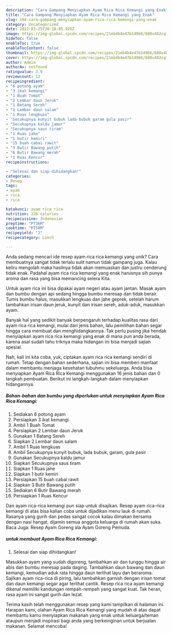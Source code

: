 ```yaml
---
description: "Cara Gampang Menyiapkan Ayam Rica Rica Kemangi yang Enak"
title: "Cara Gampang Menyiapkan Ayam Rica Rica Kemangi yang Enak"
slug: 194-cara-gampang-menyiapkan-ayam-rica-rica-kemangi-yang-enak
category: Uncategorized
date: 2022-03-25T20:18:05.926Z
image: https://img-global.cpcdn.com/recipes/21eb4b4e47b14966/680x482cq70/ayam-rica-rica-kemangi-foto-resep-utama.jpg
hideToc: false
enableToc: true
enableTocContent: false
thumbnail: https://img-global.cpcdn.com/recipes/21eb4b4e47b14966/680x482cq70/ayam-rica-rica-kemangi-foto-resep-utama.jpg
cover: https://img-global.cpcdn.com/recipes/21eb4b4e47b14966/680x482cq70/ayam-rica-rica-kemangi-foto-resep-utama.jpg
author: Admin
authorAv: notfound
ratingvalue: 3.9
reviewcount: 12
recipeingredient:
- "6 potong ayam"
- "3 ikat kemangi"
- "1 Buah Tomat"
- "2 Lembar daun Jeruk"
- "1 Batang Sereh"
- "2 Lembar daun salam"
- "1 Ruas lengkuas"
- "Secukupnya kunyit bubuk lada bubuk garam gula pasir"
- "Secukupnya kaldu jamur"
- "Secukupnya saus tiram"
- "1 Ruas jahe"
- "1 butir kemiri"
- "15 buah cabai rawit"
- "3 Butir Bawang putih"
- "6 Butir Bawang merah"
- "1 Ruas Kencur"
recipeinstructions:

- "Selesai dan siap dihidangkan!"
categories:
- Resep
tags:
- ayam
- rica
- rica

katakunci: ayam rica rica 
nutrition: 226 calories
recipecuisine: Indonesian
preptime: "PT36M"
cooktime: "PT58M"
recipeyield: "2"
recipecategory: Lunch

---
```





Anda sedang mencari ide resep ayam rica rica kemangi yang unik? Cara membuatnya sangat tidak terlalu sulit namun tidak gampang juga. Kalau keliru mengolah maka hasilnya tidak akan memuaskan dan justru cenderung tidak enak. Padahal ayam rica rica kemangi yang enak harusnya sih punya aroma dan rasa yang bisa memancing selera Kita.





Untuk ayam rica ini bisa dipakai ayam negeri atau ayam jantan. Masak ayam dan bumbu dengan api sedang hingga bumbu meresap dan tidak berair. Tumis bumbu halus, masukkan lengkuas dan jahe geprek, setelah harum tambahkan irisan daun jeruk, kunyit dan irisan sereh, aduk-aduk, masukkan ayam.

Banyak hal yang sedikit banyak berpengaruh terhadap kualitas rasa dari ayam rica rica kemangi, mulai dari jenis bahan, lalu pemilihan bahan segar hingga cara membuat dan menghidangkannya. Tak perlu pusing jika hendak menyiapkan ayam rica rica kemangi yang enak di mana pun anda berada, karena asal sudah tahu triknya maka hidangan ini bisa menjadi sajian spesial.






Nah, kali ini kita coba, yuk, ciptakan ayam rica rica kemangi sendiri di rumah. Tetap dengan bahan sederhana, sajian ini bisa memberi manfaat dalam membantu menjaga kesehatan tubuhmu sekeluarga. Anda bisa menyiapkan Ayam Rica Rica Kemangi menggunakan 16 jenis bahan dan 0 langkah pembuatan. Berikut ini langkah-langkah dalam menyiapkan hidangannya.

<!--inarticleads1-->

##### Bahan-bahan dan bumbu yang diperlukan untuk menyiapkan Ayam Rica Rica Kemangi:

1. Sediakan 6 potong ayam
1. Persiapkan 3 ikat kemangi
1. Ambil 1 Buah Tomat
1. Persiapkan 2 Lembar daun Jeruk
1. Gunakan 1 Batang Sereh
1. Siapkan 2 Lembar daun salam
1. Ambil 1 Ruas lengkuas
1. Ambil Secukupnya kunyit bubuk, lada bubuk, garam, gula pasir
1. Gunakan Secukupnya kaldu jamur
1. Siapkan Secukupnya saus tiram
1. Siapkan 1 Ruas jahe
1. Siapkan 1 butir kemiri
1. Persiapkan 15 buah cabai rawit
1. Siapkan 3 Butir Bawang putih
1. Sediakan 6 Butir Bawang merah
1. Persiapkan 1 Ruas Kencur


Dan ayam rica-rica kemangi pun siap untuk disajikan. Resep ayam rica-rica kemangi di atas bisa kalian coba untuk dijadikan menu lauk di rumah. Rasanya yang gurih dan pedas sangat cocok kalau dimakan bersama dengan nasi hangat, dijamin semua anggota keluarga di rumah akan suka. Baca Juga: Resep Ayam Goreng ala Ayam Goreng Pemuda. 

<!--inarticleads2-->

#####  untuk membuat Ayam Rica Rica Kemangi:


1. Selesai dan siap dihidangkan!

Masukkan ayam yang sudah digoreng, tambahkan air dan tunggu hingga air abis dan bumbu meresap pada daging. Tambahkan daun bawang dan daun kemangi, kemudian aduk rata hingga daun terlihat layu dan beraroma. Sajikan ayam rica-rica di piring, lalu tambahkan garnish dengan irisan tomat dan daun kemangi segar agar terlihat cantik. Resep rica rica ayam kemangi dikenal memiliki kandungan rempah-rempah yang sangat kuat. Tak heran, rasa ayam ini sangat gurih dan lezat. 

Terima kasih telah menggunakan resep yang kami tampilkan di halaman ini. Harapan kami, olahan Ayam Rica Rica Kemangi yang mudah di atas dapat membantu kamu menyiapkan makanan yang enak untuk keluarga/teman ataupun menjadi inspirasi bagi anda yang berkeinginan untuk berjualan makanan. Selamat mencoba!
